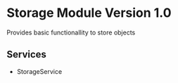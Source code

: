 # Storage Module Version 1.0
Provides basic functionallity to store objects

## Services
- StorageService